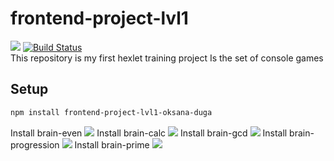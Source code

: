 # frontend-project-lvl1
<a href="https://codeclimate.com/github/oksanaduga/frontend-project-lvl1/maintainability"><img src="https://api.codeclimate.com/v1/badges/eec960a1b2bb37dd31f2/maintainability" /></a>
[![Build Status](https://travis-ci.org/oksanaduga/frontend-project-lvl1.svg?branch=master)](https://travis-ci.org/oksanaduga/frontend-project-lvl1)<br>
This repository is my first hexlet training project
Is the set of console games
## Setup
```bash
npm install frontend-project-lvl1-oksana-duga
```
Install brain-even
<a href="https://asciinema.org/a/261602?autoplay=1&speed=2&size=medium"><img src="https://asciinema.org/a/261602.svg" /></a>
Install brain-calc
<a href="https://asciinema.org/a/262162?autoplay=1&speed=2&size=medium"><img src="https://asciinema.org/a/262162.svg" /></a>
Install brain-gcd
<a href="https://asciinema.org/a/262359?autoplay=1&speed=2&size=medium"><img src="https://asciinema.org/a/262359.svg" /></a>
Install brain-progression
<a href="https://asciinema.org/a/262412?autoplay=1&speed=2&size=medium"><img src="https://asciinema.org/a/262412.svg" /></a>
Install brain-prime
<a href="https://asciinema.org/a/262415?autoplay=1&speed=2&size=medium"><img src="https://asciinema.org/a/262415.svg" /></a>
